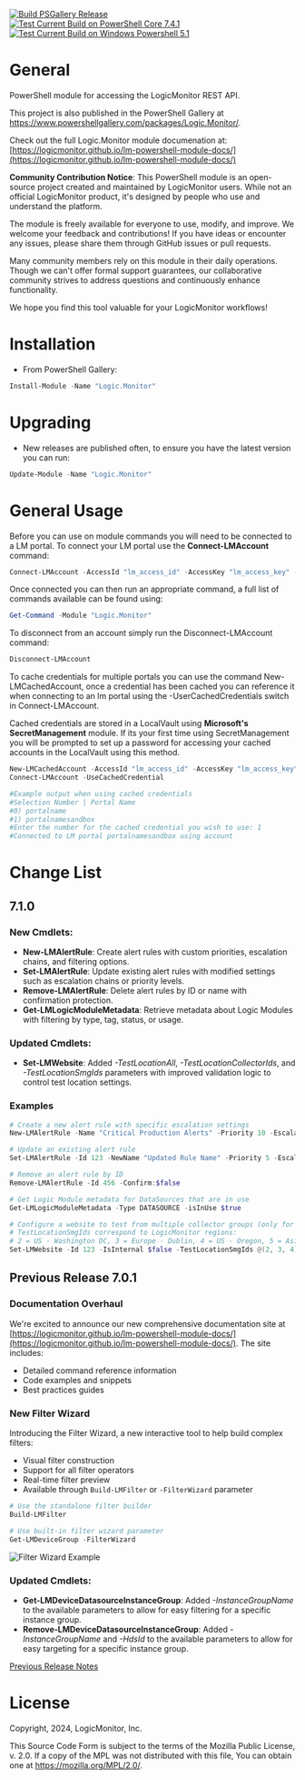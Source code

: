 [![Build PSGallery Release](https://github.com/logicmonitor/lm-powershell-module/actions/workflows/main.yml/badge.svg?event=release)](https://github.com/logicmonitor/lm-powershell-module/actions/workflows/main.yml)\
[![Test Current Build on PowerShell Core 7.4.1](https://github.com/logicmonitor/lm-powershell-module/actions/workflows/test.yml/badge.svg)](https://github.com/logicmonitor/lm-powershell-module/actions/workflows/test.yml)\
[![Test Current Build on Windows Powershell 5.1](https://github.com/logicmonitor/lm-powershell-module/actions/workflows/test-win.yml/badge.svg)](https://github.com/logicmonitor/lm-powershell-module/actions/workflows/test-win.yml)

# General

PowerShell module for accessing the LogicMonitor REST API.

This project is also published in the PowerShell Gallery at https://www.powershellgallery.com/packages/Logic.Monitor/.

Check out the full Logic.Monitor module documenation at: [https://logicmonitor.github.io/lm-powershell-module-docs/](https://logicmonitor.github.io/lm-powershell-module-docs/)


**Community Contribution Notice**: This PowerShell module is an open-source project created and maintained by LogicMonitor users. While not an official LogicMonitor product, it's designed by people who use and understand the platform.

The module is freely available for everyone to use, modify, and improve. We welcome your feedback and contributions! If you have ideas or encounter any issues, please share them through GitHub issues or pull requests.

Many community members rely on this module in their daily operations. Though we can't offer formal support guarantees, our collaborative community strives to address questions and continuously enhance functionality.

We hope you find this tool valuable for your LogicMonitor workflows!

# Installation

- From PowerShell Gallery:

```powershell
Install-Module -Name "Logic.Monitor"
```

# Upgrading

- New releases are published often, to ensure you have the latest version you can run:

```powershell
Update-Module -Name "Logic.Monitor"
```

# General Usage

Before you can use on module commands you will need to be connected to a LM portal. To connect your LM portal use the **Connect-LMAccount** command:

```powershell
Connect-LMAccount -AccessId "lm_access_id" -AccessKey "lm_access_key" -AccountName "lm_portal_prefix_name"
```

Once connected you can then run an appropriate command, a full list of commands available can be found using:

```powershell
Get-Command -Module "Logic.Monitor"
```

To disconnect from an account simply run the Disconnect-LMAccount command:

```powershell
Disconnect-LMAccount
```

To cache credentials for multiple portals you can use the command New-LMCachedAccount, once a credential has been cached you can reference it when connecting to an lm portal using the -UserCachedCredentials switch in Connect-LMAccount.

Cached credentials are stored in a LocalVault using **Microsoft's SecretManagement** module. If its your first time using SecretManagement you will be prompted to set up a password for accessing your cached accounts in the LocalVault using this method.

```powershell
New-LMCachedAccount -AccessId "lm_access_id" -AccessKey "lm_access_key" -AccountName "lm_portal_prefix_name"
Connect-LMAccount -UseCachedCredential

#Example output when using cached credentials
#Selection Number | Portal Name
#0) portalname
#1) portalnamesandbox
#Enter the number for the cached credential you wish to use: 1
#Connected to LM portal portalnamesandbox using account
```

# Change List

## 7.1.0
### New Cmdlets:
 - **New-LMAlertRule**: Create alert rules with custom priorities, escalation chains, and filtering options.
 - **Set-LMAlertRule**: Update existing alert rules with modified settings such as escalation chains or priority levels.
 - **Remove-LMAlertRule**: Delete alert rules by ID or name with confirmation protection.
 - **Get-LMLogicModuleMetadata**: Retrieve metadata about Logic Modules with filtering by type, tag, status, or usage.
### Updated Cmdlets:
 - **Set-LMWebsite**: Added *-TestLocationAll*, *-TestLocationCollectorIds*, and *-TestLocationSmgIds* parameters with improved validation logic to control test location settings.

### Examples

```powershell
# Create a new alert rule with specific escalation settings
New-LMAlertRule -Name "Critical Production Alerts" -Priority 10 -EscalatingChainId 5 -LevelStr "Critical" -DeviceGroups "Production/Web Servers"

# Update an existing alert rule
Set-LMAlertRule -Id 123 -NewName "Updated Rule Name" -Priority 5 -EscalatingChainId 10

# Remove an alert rule by ID
Remove-LMAlertRule -Id 456 -Confirm:$false

# Get Logic Module metadata for DataSources that are in use
Get-LMLogicModuleMetadata -Type DATASOURCE -isInUse $true

# Configure a website to test from multiple collector groups (only for external websites)
# TestLocationSmgIds correspond to LogicMonitor regions:
# 2 = US - Washington DC, 3 = Europe - Dublin, 4 = US - Oregon, 5 = Asia - Singapore, 6 = Australia - Sydney
Set-LMWebsite -Id 123 -IsInternal $false -TestLocationSmgIds @(2, 3, 4) # Tests from Washington DC, Dublin, and Oregon
```

## Previous Release 7.0.1

### Documentation Overhaul
We're excited to announce our new comprehensive documentation site at [https://logicmonitor.github.io/lm-powershell-module-docs/](https://logicmonitor.github.io/lm-powershell-module-docs/). The site includes:
- Detailed command reference information
- Code examples and snippets
- Best practices guides

### New Filter Wizard
Introducing the Filter Wizard, a new interactive tool to help build complex filters:
- Visual filter construction
- Support for all filter operators
- Real-time filter preview
- Available through `Build-LMFilter` or `-FilterWizard` parameter

```powershell
# Use the standalone filter builder
Build-LMFilter

# Use built-in filter wizard parameter
Get-LMDeviceGroup -FilterWizard
```
![Filter Wizard Example](https://logicmonitor.github.io/lm-powershell-module-docs/_astro/LMFilter.4g625cq9_1boMAv.webp)

### Updated Cmdlets:
 - **Get-LMDeviceDatasourceInstanceGroup**: Added *-InstanceGroupName* to the available parameters to allow for easy filtering for a specific instance group.
 - **Remove-LMDeviceDatasourceInstanceGroup**: Added *-InstanceGroupName* and *-HdsId* to the available parameters to allow for easy targeting for a specific instance group.


[Previous Release Notes](RELEASENOTES.md)

# License
Copyright, 2024, LogicMonitor, Inc.

This Source Code Form is subject to the terms of the Mozilla Public License, v. 2.0. If a copy of the MPL was not distributed with this file, You can obtain one at https://mozilla.org/MPL/2.0/.
